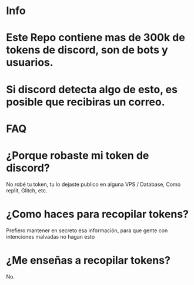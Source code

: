 # Info
# Este Repo contiene mas de 300k de tokens de discord, son de bots y usuarios.
# Si discord detecta algo de esto, es posible que recibiras un correo.
# FAQ
# ¿Porque robaste mi token de discord?
No robé tu token, tu lo dejaste publico en alguna VPS / Database, Como replit, Glitch, etc.

# ¿Como haces para recopilar tokens?
Prefiero mantener en secreto esa información, para que gente con intenciones malvadas no hagan esto

# ¿Me enseñas a recopilar tokens?
No.
